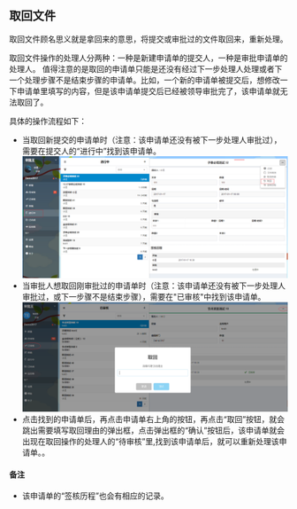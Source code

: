 ## 取回文件
取回文件顾名思义就是拿回来的意思，将提交或审批过的文件取回来，重新处理。

取回文件操作的处理人分两种：一种是新建申请单的提交人，一种是审批申请单的处理人。
值得注意的是取回的申请单只能是还没有经过下一步处理人处理或者下一个处理步骤不是结束步骤的申请单。比如，一个新的申请单被提交后，想修改一下申请单里填写的内容，但是该申请单提交后已经被领导审批完了，该申请单就无法取回了。

具体的操作流程如下：
- 当取回新提交的申请单时（注意：该申请单还没有被下一步处理人审批过），需要在提交人的“进行中”找到该申请单。
![](images/进行中取回.png)
- 当审批人想取回刚审批过的申请单时（注意：该申请单还没有被下一步处理人审批过，或下一步骤不是结束步骤），需要在"已审核"中找到该申请单。
![](images/已审核取回.png)
- 点击找到的申请单后，再点击申请单右上角的按钮，再点击“取回”按钮，就会跳出需要填写取回理由的弹出框，点击弹出框的“确认”按钮后，该申请单就会出现在取回操作的处理人的“待审核”里,找到该申请单后，就可以重新处理该申请单。。

#### 备注
- 该申请单的“签核历程”也会有相应的记录。
